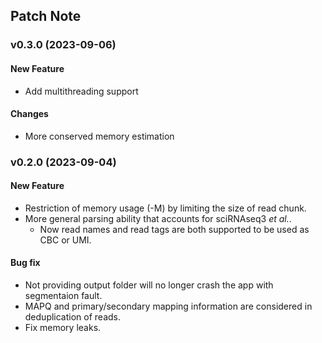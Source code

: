 ## Patch Note

### v0.3.0 (2023-09-06)

#### New Feature

- Add multithreading support

#### Changes

- More conserved memory estimation

### v0.2.0 (2023-09-04)

#### New Feature

- Restriction of memory usage (-M) by limiting the size of read chunk.
- More general parsing ability that accounts for sciRNAseq3 _et al._.
  - Now read names and read tags are both supported to be used as CBC or UMI.

#### Bug fix

- Not providing output folder will no longer crash the app with segmentaion fault.
- MAPQ and primary/secondary mapping information are considered in deduplication of reads.
- Fix memory leaks.
